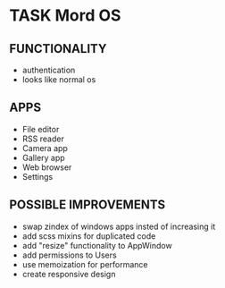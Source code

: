 # TASK Mord OS

## FUNCTIONALITY

-   authentication
-   looks like normal os

## APPS

-   File editor
-   RSS reader
-   Camera app
-   Gallery app
-   Web browser
-   Settings

## POSSIBLE IMPROVEMENTS

-   swap zindex of windows apps insted of increasing it
-   add scss mixins for duplicated code
-   add "resize" functionality to AppWindow
-   add permissions to Users
-   use memoization for performance
-   create responsive design
